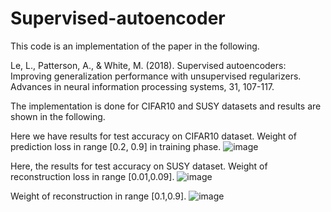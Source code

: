# Supervised-autoencoder

This code is an implementation of the paper in the following. 

Le, L., Patterson, A., & White, M. (2018). Supervised autoencoders: Improving generalization performance with unsupervised regularizers. Advances in neural information processing systems, 31, 107-117.

The implementation is done for CIFAR10 and SUSY datasets and results are shown in the following.

Here we have results for test accuracy on CIFAR10 dataset. Weight of prediction loss in range [0.2, 0.9] in training phase.
![image](https://user-images.githubusercontent.com/15813546/107555534-21b47480-6b8c-11eb-843e-b23ff9eb73b5.png)


Here, the results for test accuracy on SUSY dataset.
Weight of reconstruction loss in range [0.01,0.09].
![image](https://user-images.githubusercontent.com/15813546/107555741-650ee300-6b8c-11eb-98f2-d3fdc59c8af7.png)

Weight of reconstruction in range [0.1,0.9].
![image](https://user-images.githubusercontent.com/15813546/107555815-7952e000-6b8c-11eb-929c-6e5038dcbb4e.png)
